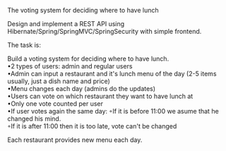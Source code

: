 The voting system for deciding where to have lunch

Design and implement a REST API using Hibernate/Spring/SpringMVC/SpringSecurity with simple frontend.

The task is:

Build a voting system for deciding where to have lunch.<br>
•2 types of users: admin and regular users <br>
•Admin can input a restaurant and it's lunch menu of the day 
(2-5 items usually, just a dish name and price)<br>
•Menu changes each day (admins do the updates)<br>
•Users can vote on which restaurant they want to have lunch at<br>
•Only one vote counted per user<br>
•If user votes again the same day: ◦If it is before 11:00 we asume that he changed his mind.<br>
◦If it is after 11:00 then it is too late, vote can't be changed<br>

Each restaurant provides new menu each day.
